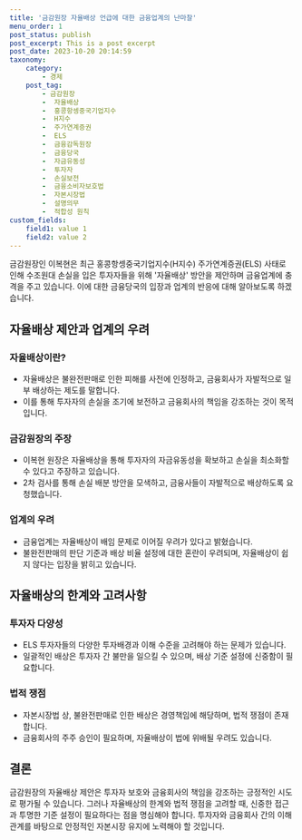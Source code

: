```yaml
---
title: '금감원장 자율배상 언급에 대한 금융업계의 난마찰'
menu_order: 1
post_status: publish
post_excerpt: This is a post excerpt
post_date: 2023-10-20 20:14:59
taxonomy:
    category:
        - 경제
    post_tag:
        - 금감원장
        -  자율배상
        -  홍콩항셍중국기업지수
        -  H지수
        -  주가연계증권
        -  ELS
        -  금융감독원장
        -  금융당국
        -  자금유동성
        -  투자자
        -  손실보전
        -  금융소비자보호법
        -  자본시장법
        -  설명의무
        -  적합성 원칙
custom_fields:
    field1: value 1
    field2: value 2
---
```



금감원장인 이복현은 최근 홍콩항셍중국기업지수(H지수) 주가연계증권(ELS) 사태로 인해 수조원대 손실을 입은 투자자들을 위해 '자율배상' 방안을 제안하며 금융업계에 충격을 주고 있습니다. 이에 대한 금융당국의 입장과 업계의 반응에 대해 알아보도록 하겠습니다.

## 자율배상 제안과 업계의 우려

### 자율배상이란?
- 자율배상은 불완전판매로 인한 피해를 사전에 인정하고, 금융회사가 자발적으로 일부 배상하는 제도를 말합니다.
- 이를 통해 투자자의 손실을 조기에 보전하고 금융회사의 책임을 강조하는 것이 목적입니다.

### 금감원장의 주장
- 이복현 원장은 자율배상을 통해 투자자의 자금유동성을 확보하고 손실을 최소화할 수 있다고 주장하고 있습니다.
- 2차 검사를 통해 손실 배분 방안을 모색하고, 금융사들이 자발적으로 배상하도록 요청했습니다.

### 업계의 우려
- 금융업계는 자율배상이 배임 문제로 이어질 우려가 있다고 밝혔습니다.
- 불완전판매의 판단 기준과 배상 비율 설정에 대한 혼란이 우려되며, 자율배상이 쉽지 않다는 입장을 밝히고 있습니다.

## 자율배상의 한계와 고려사항

### 투자자 다양성
- ELS 투자자들의 다양한 투자배경과 이해 수준을 고려해야 하는 문제가 있습니다.
- 일괄적인 배상은 투자자 간 불만을 일으킬 수 있으며, 배상 기준 설정에 신중함이 필요합니다.

### 법적 쟁점
- 자본시장법 상, 불완전판매로 인한 배상은 경영책임에 해당하며, 법적 쟁점이 존재합니다.
- 금융회사의 주주 승인이 필요하며, 자율배상이 법에 위배될 우려도 있습니다.

## 결론

금감원장의 자율배상 제안은 투자자 보호와 금융회사의 책임을 강조하는 긍정적인 시도로 평가될 수 있습니다. 그러나 자율배상의 한계와 법적 쟁점을 고려할 때, 신중한 접근과 투명한 기준 설정이 필요하다는 점을 명심해야 합니다. 투자자와 금융회사 간의 이해관계를 바탕으로 안정적인 자본시장 유지에 노력해야 할 것입니다.
